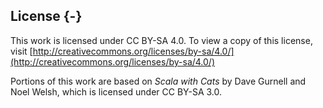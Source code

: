 ## License {-}

This work is licensed under CC BY-SA 4.0. To view a copy of this license, visit [http://creativecommons.org/licenses/by-sa/4.0/](http://creativecommons.org/licenses/by-sa/4.0/)

Portions of this work are based on *Scala with Cats* by Dave Gurnell and Noel Welsh, which is licensed under CC BY-SA 3.0.
